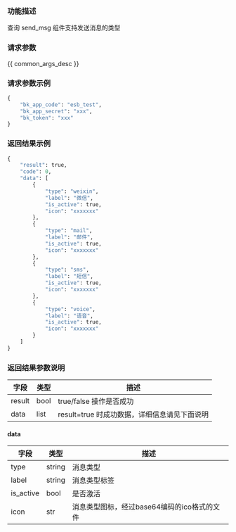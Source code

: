 ### 功能描述

查询 send_msg 组件支持发送消息的类型

### 请求参数

{{ common_args_desc }}

### 请求参数示例

```python
{
    "bk_app_code": "esb_test",
    "bk_app_secret": "xxx",
    "bk_token": "xxx"
}
```

### 返回结果示例

```python
{
    "result": true,
    "code": 0,
    "data": [
        {
            "type": "weixin",
            "label": "微信",
            "is_active": true,
            "icon": "xxxxxxx"
        },
        {
            "type": "mail",
            "label": "邮件",
            "is_active": true,
            "icon": "xxxxxxx"
        },
        {
            "type": "sms",
            "label": "短信",
            "is_active": true,
            "icon": "xxxxxxx"
        },
        {
            "type": "voice",
            "label": "语音",
            "is_active": true,
            "icon": "xxxxxxx"
        }
    ]
}
```

### 返回结果参数说明

| 字段      | 类型      | 描述      |
|-----------|----------|-----------|
|  result   |    bool    |      true/false 操作是否成功     |
|  data     |    list    |      result=true 时成功数据，详细信息请见下面说明      |

####  data

| 字段      | 类型      | 描述      |
|-----------|----------|-----------|
|  type      |    string      |    消息类型     |
|  label     |    string      |    消息类型标签     |
|  is_active |    bool        |    是否激活      |
|  icon      |    str         |    消息类型图标，经过base64编码的ico格式的文件     |
